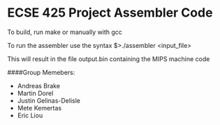 # ECSE 425 Project Assembler Code

To build, run make or manually with gcc

To run the assembler use the syntax
    $>./assembler <input_file>

This will result in the file output.bin containing the MIPS machine code

####Group Memebers: 
* Andreas Brake
* Martin Dorel
* Justin Gelinas-Delisle
* Mete Kemertas
* Eric Liou
